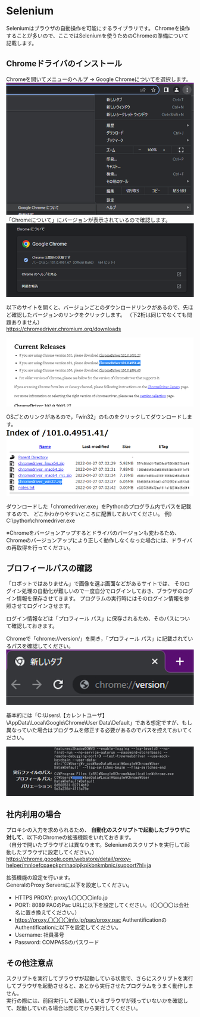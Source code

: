 # Selenium
Seleniumはブラウザの自動操作を可能にするライブラリです。
Chromeを操作することが多いので、ここではSeleniumを使うためのChromeの準備について記載します。

## Chromeドライバのインストール
Chromeを開いてメニューのヘルプ -> Google Chromeについてを選択します。
![](img/chrome_help.png)  
「Chromeについて」にバージョンが表示されているので確認します。  
![](img/chrome_ver.png)  

以下のサイトを開くと、バージョンごとのダウンロードリンクがあるので、先ほど確認したバージョンのリンクをクリックします。
（下2桁は同じでなくても問題ありません）  
https://chromedriver.chromium.org/downloads  

![](img/driver.png)  

OSごとのリンクがあるので，「win32」のものをクリックしてダウンロードします。  
![](img/driver_os.png)  

ダウンロードした「chromedriver.exe」をPythonのプログラム内でパスを記載するので、
どこかわかりやすいところに配置しておいてください。
例）C:\python\chromedriver.exe

※Chromeをバージョンアップするとドライバのバージョンも変わるため、  
Chromeのバージョンアップにより正しく動作しなくなった場合には、ドライバの再取得を行ってください。

## プロフィールパスの確認
「ロボットではありません」で画像を選ぶ画面などがあるサイトでは、
そのログイン処理の自動化が難しいので一度自分でログインしておき、ブラウザのログイン情報を保存させてきます。
プログラムの実行時にはそのログイン情報を参照させてログインさせます。

ログイン情報などは「プロフィール パス」に保存されるため、そのパスについて確認しておきます。

Chromeで「chrome://version/」を開き，「プロフィール パス」に記載されているパスを確認してください。  
![](img/chrome_url_ver.png)  

基本的には「C:\Users\【カレントユーザ】\AppData\Local\Google\Chrome\User Data\Default」である想定ですが、もし異なっていた場合はプログラムを修正する必要があるのでパスを控えておいてください。
  
![](img/chrome_profile.png)  

## 社内利用の場合
プロキシの入力を求められるため、
**自動化のスクリプトで起動したブラウザに対して**、以下のChromeの拡張機能をいれておきます。  
（自分で開いたブラウザとは異なります。Seleniumのスクリプトを実行して起動したブラウザに設定してください。）
https://chrome.google.com/webstore/detail/proxy-helper/mnloefcpaepkpmhaoipjkpikbnkmbnic/support?hl=ja

拡張機能の設定を行います。  
GeneralのProxy Serversに以下を設定してください。
- HTTPS PROXY: proxy1.〇〇〇〇info.jp
- PORT: 8089
PACのPac URLに以下を設定してください。（〇〇〇〇は会社名に置き換えてください。）
- https://proxy.〇〇〇〇info.jp/pac/proxy.pac
AuthentificationのAuthentificationに以下を設定してください。
- Username: 社員番号
- Password: COMPASSのパスワード

## その他注意点
スクリプトを実行してブラウザが起動している状態で、さらにスクリプトを実行してブラウザを起動させると、あとから実行させたプログラムをうまく動作しません。  
実行の際には、前回実行して起動しているブラウザが残っていないかを確認して、起動していれる場合は閉じてから実行してください。